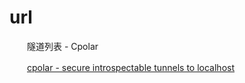 # url

　　隧道列表 - Cpolar

　　[cpolar - secure introspectable tunnels to localhost](https://dashboard.cpolar.com/status)
